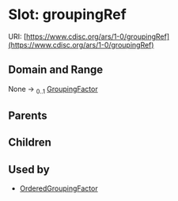 
# Slot: groupingRef




URI: [https://www.cdisc.org/ars/1-0/groupingRef](https://www.cdisc.org/ars/1-0/groupingRef)


## Domain and Range

None &#8594;  <sub>0..1</sub> [GroupingFactor](GroupingFactor.md)

## Parents


## Children


## Used by

 * [OrderedGroupingFactor](OrderedGroupingFactor.md)
